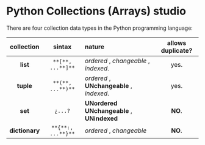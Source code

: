 # Python Collections (Arrays) studio

There are four collection data types in the Python programming language:

|   collection   |           sintax            | nature                                         | allows duplicate? |
|:--------------:|:---------------------------:|:-----------------------------------------------|:-----------------:|
|    **list**    |        `**[**, ...**]**`         | _ordered_ , _changeable_ , _indexed_.          |       yes.        |
|   **tuple**    |        `**(**, ...**)**`         | _ordered_ , **UNchangeable** , _indexed_.      |       yes.        |
|    **set**     |            `¿...?`             | **UNordered** **UNchangeable** , **UNindexed** |      **NO**.      |
| **dictionary** | `**{**:, ...**}**` | _ordered_ , _changeable_                       |      **NO**.      |

